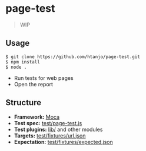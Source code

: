 # page-test

> WIP

## Usage
```shell
$ git clone https://github.com/htanjo/page-test.git
$ npm install
$ node .
```
- Run tests for web pages
- Open the report

## Structure
- **Framework:** [Moca](http://mochajs.org/)
- **Test spec:** [test/page-test.js](./test/page-test.js)
- **Test plugins:** [lib/](./lib) and other modules
- **Targets:** [test/fixtures/url.json](./test/fixtures/urls.json)
- **Expectation:** [test/fixtures/expected.json](./test/fixtures/expected.json)
